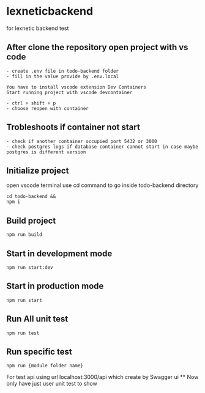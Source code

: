 # lexneticbackend
for lexnetic backend test

## After clone the repository open project with vs code
    - create .env file in todo-backend folder
    - fill in the value provide by .env.local

    You have to install vscode extension Dev Containers
    Start running project with vscode devcontainer

    - ctrl + shift + p
    - choose reopen with container

## Trobleshoots if container not start
    - check if another container occupied port 5432 or 3000
    - check postgres logs if database container cannot start in case maybe postgres is different version

## Initialize project
open vscode terminal use cd command to go inside todo-backend directory

    cd todo-backend &&
    npm i

## Build project
    npm run build

## Start in development mode
    npm run start:dev

## Start in production mode
    npm run start

## Run All unit test
    npm run test

## Run specific test
    npm run {module folder name}

For test api using url localhost:3000/api which create by Swagger ui
** Now only have just user unit test to show
